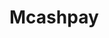# Mcashpay

<!-- date: 18 Mar, 2024 -->
<!-- description: A cryptocurrency wallet -->
<!-- status: completed -->
<!-- team_size: 6 -->
